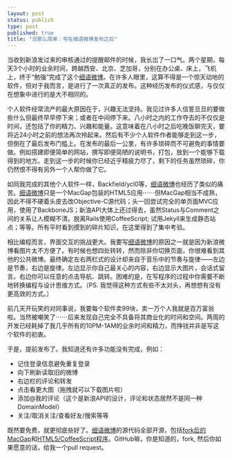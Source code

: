 ```yaml
--- 
layout: post
status: publish
type: post
published: true
title: "没那么简单：写在细语微博发布之后"
---
```


当收到新浪发过来的审核通过的提醒邮件的时候，我长岀了一口气。两个星期，每天3个小时的业余时间，跨越西安、北京、芝加哥，分别在办公桌、床上，飞机上，终于“勉强”完成了这个[细语微博](http://michael.nona.name/xiyuweibo)。在许多人眼里，这算不得是一个惊天动地的软件，但对于我而言，是进行了一次真正的发布。这种经历发布的仪式感，与仅仅在想象中进行的是大不相同的。

个人软件经常流产的最大原因在于，兴趣无法坚持。我见过许多人信誓旦旦的要做些什么但最终早早停下来；或者在中间停下来。八小时之内的工作夺去的不仅仅是时间，还包括了你的精力、兴趣和能量。这意味着在八小时之后吃晚饭聊完天，要将近24小时之前的想法再次拎起来。然后有不少个人软件作者能够走到这一步，但倒在了最后发布门槛上。在发布的最后一公里，有许多琐碎而不可避免的事情要做。例如搭建即便简单的网站，撰写即便简陋的说明书，打包，放到一个能够下载得到的地方。走到这一步的时候你已经近乎精疲力尽了，剩下的任务虽然琐碎，你仍然恨不得有另外一个人帮你做了它。

如同我完成的其他个人软件一样，Backfield/ycl0等，[细语微博](http://michael.nona.name/xiyuweibo)也经历了类似的痛苦。[细语微博](http://michael.nona.name/xiyuweibo/)只是一个MacGap包装的HTML5应用⋯⋯但MacGap相当不成熟，因此不得不硬着头皮去改Objective-C源代码；头一回尝试完全的单页面MVC应用，使用了BackboneJS；新浪API大体上还过得去，虽然Status与Comment之间的关系让人模糊不清。脱离Rails使用CoffeeScript; 试用Jekyll来生成静态站点；等等。所有平时看到摸到的碎片知识，在这里得到了集中考验。

相比编程而言，界面交互的挑战更大。我要写[细语微博](http://michael.nona.name/xiyuweibo/)的原因之一就是因为新浪微博看图片太不方便了。有时候也想四处转转，然而除非你切换页面，你很难看到其他的公共微博。最终确定左右两栏式的设计却来自于音乐中的节奏与旋律——左边是节奏，右边是旋律。左边显示你自己最关心的内容，右边显示大图片，会话式留言。右边你可以任意的点击导航、跳转。困难的是，在写程序的过程中你需要不断地转换编程与设计思维方式。（PS. 我觉得这种方式有些不太对头，再想想有没有更高效的方式。）

前几天开玩笑的对同事说，我要每个软件卖99块，卖一万个人我就是百万富翁啦。当然被嘲笑了⋯⋯后来发现自己完全不具备将其商业化的时间和空间。两周的开发已经耗掉了我几乎所有的10PM-1AM的业余时间和精力，而挣钱并非是写这个软件的初衷。

于是，提前发布了。我知道还有许多功能没有完成，例如：

* 记住登录信息避免重复登录
* 向下刷新读取旧的微博
* 右边栏的评论和转发
* 点击看更大图（拖拽就可以下载图片啦）
* 添加@我的评论（这个是新浪API的设计，评论和状态居然不是同一种DomainModel）
* 关注/取消关注/查看好友/搜索等等

既然要免费，就更彻底些好了。[细语微博](http://michael.nona.name/xiyuweibo/)的源代码全部开源，包括[fork后的MacGap](https://github.com/mechiland/macgap)和[HTML5/CoffeeScript程序](https://github.com/mechiland/xiyuweibo/)。GitHub嘛，你是知道的，fork, 然后你如果愿意的话，给我一个pull request。
